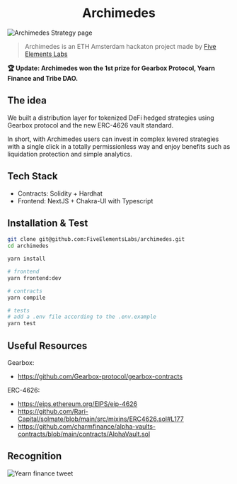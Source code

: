 <h1 align="center">Archimedes</h1>

![Archimedes Strategy page](https://user-images.githubusercontent.com/48695862/165321633-5c478efb-283a-494b-a153-3b717d8d14aa.png)

> Archimedes is an ETH Amsterdam hackaton project made by [Five Elements Labs](https://fiveelementslabs.com/)

**🏆 Update: Archimedes won the 1st prize for Gearbox Protocol, Yearn Finance and Tribe DAO.**

## The idea

We built a distribution layer for tokenized DeFi hedged strategies using
Gearbox protocol and the new ERC-4626 vault standard.

In short, with Archimedes users can invest in complex levered strategies with a single click
in a totally permissionless way and enjoy benefits such as liquidation protection and simple analytics.

## Tech Stack

- Contracts: Solidity + Hardhat
- Frontend: NextJS + Chakra-UI with Typescript

## Installation & Test

```bash
git clone git@github.com:FiveElementsLabs/archimedes.git
cd archimedes

yarn install

# frontend
yarn frontend:dev

# contracts
yarn compile

# tests
# add a .env file according to the .env.example
yarn test
```

## Useful Resources

Gearbox:

- <https://github.com/Gearbox-protocol/gearbox-contracts>

ERC-4626:

- <https://eips.ethereum.org/EIPS/eip-4626>
- <https://github.com/Rari-Capital/solmate/blob/main/src/mixins/ERC4626.sol#L177>
- <https://github.com/charmfinance/alpha-vaults-contracts/blob/main/contracts/AlphaVault.sol>

## Recognition

![Yearn finance tweet](https://user-images.githubusercontent.com/48695862/165321620-ee212340-4ddd-4b5b-971a-63f5a660ff0b.png)
